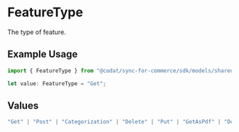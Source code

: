 # FeatureType

The type of feature.

## Example Usage

```typescript
import { FeatureType } from "@codat/sync-for-commerce/sdk/models/shared";

let value: FeatureType = "Get";
```

## Values

```typescript
"Get" | "Post" | "Categorization" | "Delete" | "Put" | "GetAsPdf" | "DownloadAttachment" | "GetAttachment" | "GetAttachments" | "UploadAttachment"
```